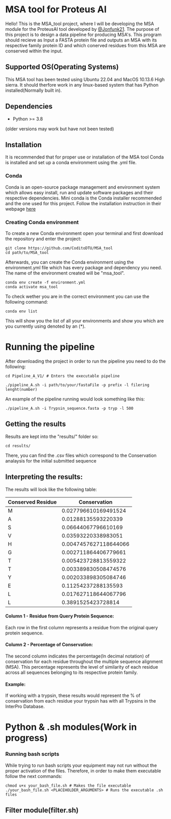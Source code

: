 # MSA tool for Proteus AI

Hello! This is the MSA_tool project, where I will be developing the MSA module for the
ProteusAI tool developed by [@Jonfunk21](https://github.com/jonfunk21/ProteusAI). The purpose of this project is to design a data pipeline for producing MSA's. This program should recieve as Input a FASTA protein file and outputs an MSA with its respective family protein ID and which conerved residues from this MSA are conserved within the input.

## Supported OS(Operating Systems)
This MSA tool has been tested using Ubuntu 22.04 and MacOS 10.13.6 High sierra. It should therfore work in any linux-based system that has Python installed(Normally built in).

## Dependencies 
* Python >= 3.8

(older versions may work but have not been tested)

## Installation
It is recommended that for proper use or installation of the MSA tool Conda is installed and set up a conda environment using the .yml file.

### Conda 
Conda is an open-source package management and environment system which allows easy install, run and update software packages and their respective dependencies. Mini conda is the Conda installer recommended and the one used for this project. Follow the installation instruction in their webpage [here](https://conda.io/projects/conda/en/latest/user-guide/install/index.html) 


### Creating Conda environment

To create a new Conda environment open your terminal and first download the repository and enter the project:

```
git clone https://github.com/CoditoDTU/MSA_tool
cd path/to/MSA_tool
```

Afterwards, you can create the Conda environment using the environment.yml file which has every package and dependency you need. The name of the environment created will be "msa_tool".

```
conda env create -f environment.yml 
conda activate msa_tool
```
To check wether you are in the correct environment you can use the following command:

```
conda env list
```
This will show you the list of all your environments and show you which are you currently using denoted by an (*).

# Running the pipeline
After downloading the project in order to run the pipeline you need to do the following:


```
cd Pipeline_A_V1/ # Enters the executable pipeline

./pipeline_A.sh -i path/to/your/fastaFile -p prefix -l filering lenght(number)
```
An example of the pipeline running would look something like this:
```
./pipeline_A.sh -i Trypsin_sequence.fasta -p tryp -l 500
```
## Getting the results
Results are kept into the "results/" folder so:
```
cd results/
```
There, you can find the .csv files which correspond to the Conservation analaysis for the initial submitted sequence

## Interpreting the results:
The results will look like the following table:

|Conserved Residue|Conservation                 |
|-----------------|-----------------------------|
|M                |0.027796610169491524         |
|A                |0.01288135593220339          |
|S                |0.06644067796610169          |
|V                |0.03593220338983051          |
|H                |0.0047457627118644066        |
|G                |0.002711864406779661         |
|T                |0.005423728813559322         |
|T                |0.003389830508474576         |
|Y                |0.002033898305084746         |
|E                |0.11254237288135593          |
|L                |0.017627118644067796         |
|L                |0.3891525423728814           |

#### Column 1 - Residue from Query Protein Sequence:
  Each row in the first column represents a residue from the original query protein sequence.

#### Column 2 - Percentage of Conservation:
  The second column indicates the percentage(In decimal notation) of conservation for each residue throughout the multiple sequence alignment (MSA). This percentage represents the level of similarity of each residue across all sequences belonging to its respective protein family.

#### Example:
 If working with a trypsin, these results would represent the % of conservation from each residue your trypsin has with all Trypsins in the InterPro Database.


# Python & .sh modules(Work in progress)


### Running bash scripts
While trying to run bash scripts your equipment may not run without the proper activation of the files. Therefore, in order to make them executable follow the next commands:

```
chmod u+x your_bash_file.sh # Makes the file executable
./your_bash_file.sh <PLACEHOLDER_ARGUMENTS> # Runs the executable .sh files
```

## Filter module(filter.sh)